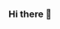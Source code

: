 ### Hi there 👋

<!-- 常用语言 ![Top Langs](https://github-readme-stats.vercel.app/api/top-langs/?username=Youge0619&layout=compact&theme=tokyonight) -->

<!--
**Youge0619/Youge0619** is a ✨ _special_ ✨ repository because its `README.md` (this file) appears on your GitHub profile.

Here are some ideas to get you started:

- 🔭 I’m currently working on ...
- 🌱 I’m currently learning ...
- 👯 I’m looking to collaborate on ...
- 🤔 I’m looking for help with ...
- 💬 Ask me about ...
- 📫 How to reach me: ...
- 😄 Pronouns: ...
- ⚡ Fun fact: ...
-->
